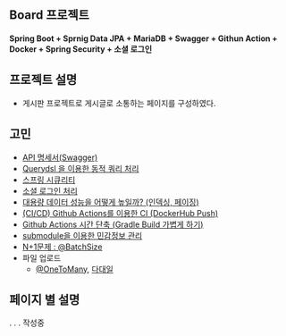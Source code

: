 ## Board 프로젝트

#### Spring Boot + Sprnig Data JPA + MariaDB + Swagger + Githun Action + Docker + Spring Security + 소셜 로그인

 
## 프로젝트 설명
- 게시판 프로젝트로 게시글로 소통하는 페이지를 구성하였다.

## 고민
- [API 명세서(Swagger)](https://myste-leee.tistory.com/205)
- [Querydsl 을 이용한 동적 쿼리 처리](https://myste-leee.tistory.com/221)
- [스프링 시큐리티](https://myste-leee.tistory.com/240)
- [소셜 로그인 처리](https://myste-leee.tistory.com/241)
- [대용량 데이터 성능을 어떻게 높일까? (인덱싱, 페이징)](https://myste-leee.tistory.com/223)
- [(CI/CD) Github Actions를 이용한 CI (DockerHub Push)](https://myste-leee.tistory.com/233)
- [Github Actions 시간 단축 (Gradle Build 가볍게 하기)](https://myste-leee.tistory.com/237)
- [submodule을 이용한 민감정보 관리](https://myste-leee.tistory.com/236)
- [N+1문제 : @BatchSize](https://myste-leee.tistory.com/229)
- 파일 업로드
    - [@OneToMany](https://myste-leee.tistory.com/222), [다대일](https://myste-leee.tistory.com/226)
 
  
## 페이지 별 설명

. . . 작성중
